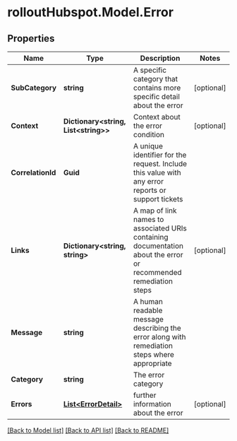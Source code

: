 # rolloutHubspot.Model.Error

## Properties

Name | Type | Description | Notes
------------ | ------------- | ------------- | -------------
**SubCategory** | **string** | A specific category that contains more specific detail about the error | [optional] 
**Context** | **Dictionary&lt;string, List&lt;string&gt;&gt;** | Context about the error condition | [optional] 
**CorrelationId** | **Guid** | A unique identifier for the request. Include this value with any error reports or support tickets | 
**Links** | **Dictionary&lt;string, string&gt;** | A map of link names to associated URIs containing documentation about the error or recommended remediation steps | [optional] 
**Message** | **string** | A human readable message describing the error along with remediation steps where appropriate | 
**Category** | **string** | The error category | 
**Errors** | [**List&lt;ErrorDetail&gt;**](ErrorDetail.md) | further information about the error | [optional] 

[[Back to Model list]](../README.md#documentation-for-models) [[Back to API list]](../README.md#documentation-for-api-endpoints) [[Back to README]](../README.md)

